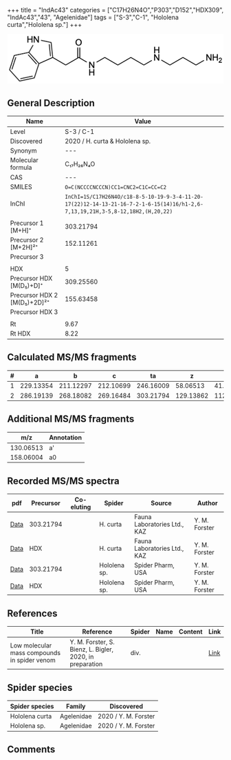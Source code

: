 +++
title = "IndAc43"
categories = ["C17H26N4O","P303","D152","HDX309",
"IndAc43","43",
"Agelenidae"]
tags = ["S-3","C-1",
"Hololena curta","Hololena sp."]
+++

![](/img/IndAc43.png)

## General Description

| Name                       | Value              |
|----------------------------|--------------------|
| Level                      | S-3 / C-1          |
| Discovered                 | 2020 / H. curta & Hololena sp. |
| Synonym                    | ---                |
| Molecular formula          | C₁₇H₂₆N₄O                   |
| CAS                        | ---                |
| SMILES | `O=C(NCCCCNCCCN)CC1=CNC2=C1C=CC=C2`  |
| InChI  | `InChI=1S/C17H26N4O/c18-8-5-10-19-9-3-4-11-20-17(22)12-14-13-21-16-7-2-1-6-15(14)16/h1-2,6-7,13,19,21H,3-5,8-12,18H2,(H,20,22)`  |
|                            |                    |
| Precursor 1 [M+H]⁺         | 303.21794                   |
| Precursor 2 [M+2H]²⁺       | 152.11261                   |
| Precursor 3                |                    |
|                            |                    |
| HDX                        | 5                   |
| Precursor HDX   [M(D₅)+D]⁺   | 309.25560                   |
| Precursor HDX 2 [M(D₅)+2D]²⁺ | 155.63458                   |
| Precursor HDX 3            |                    |
|                            |                    |
| Rt                         | 9.67                   |
| Rt HDX                     | 8.22                   |

## Calculated MS/MS fragments

| # | a         | b         | c         | ta        | z         | y         | tz        |
|---|-----------|-----------|-----------|-----------|-----------|-----------|-----------|
| 1 | 229.13354 | 211.12297 | 212.10699 | 246.16009 | 58.06513 | 41.03858 | 75.09167 |
| 2 | 286.19139 | 268.18082 | 269.16484 | 303.21794 | 129.13862 | 112.11208 | 146.16517 |

## Additional MS/MS fragments

| m/z | Annotation |
|-----|------------|
| 130.06513 | a'         |
| 158.06004 | a0         |

## Recorded MS/MS spectra

| pdf                                             | Precursor | Co-eluting | Spider      | Source                       | Author        |
|-------------------------------------------------|-----------|------------|-------------|------------------------------|---------------|
| [Data](/pdf/H-curta/303_IndAc43_Hc.pdf) | 303.21794 |           | H. curta | Fauna Laboratories Ltd., KAZ | Y. M. Forster |
| [Data](/pdf/H-curta/303_IndAc43_Hc_HDX.pdf) | HDX |           | H. curta | Fauna Laboratories Ltd., KAZ | Y. M. Forster |
| [Data](/pdf/Hololena-sp/303_IndAc43_Ho-sp.pdf) | 303.21794 |           | Hololena sp. | Spider Pharm, USA | Y. M. Forster |
| [Data](/pdf/Hololena-sp/303_IndAc43_Ho-sp_HDX.pdf) | HDX |           | Hololena sp. | Spider Pharm, USA | Y. M. Forster |


## References

| Title | Reference | Spider | Name | Content | Link |
|-------|-----------|--------|------|---------|------|
| Low molecular mass compounds in spider venom      | Y. M. Forster, S. Bienz, L. Bigler, 2020, in preparation          | div.       |   |   | [Link](unknown) |

## Spider species

| Spider species     | Family     | Discovered           |
|--------------------|------------|----------------------|
| Hololena curta | Agelenidae | 2020 / Y. M. Forster |
| Hololena sp. | Agelenidae | 2020 / Y. M. Forster |


## Comments